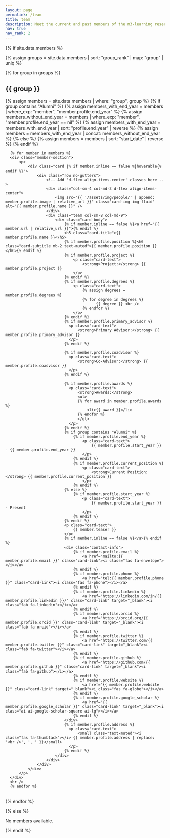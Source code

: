 ```yaml
---
layout: page
permalink: /team
title: team
description: Meet the current and past members of the m3-learning reserach group.
nav: true
nav_rank: 2
---
```


{% if site.data.members %}

{% assign groups = site.data.members | sort: "group_rank" | map: "group" | uniq %}

{% for group in groups %}

  <h2>{{ group }}</h2>

  <div class="group-section">
      {% assign members = site.data.members | where: "group", group %}
      {% if group contains "Alumni" %}
          {% assign members_with_end_year = members | where_exp: "member", "member.profile.end_year" %}
          {% assign members_without_end_year = members | where_exp: "member", "member.profile.end_year == nil" %}
          {% assign members_with_end_year = members_with_end_year | sort: "profile.end_year" | reverse %}
          {% assign members = members_with_end_year | concat: members_without_end_year %}
      {% else %}
          {% assign members = members | sort: "start_date" | reverse %}
      {% endif %}
      
      {% for member in members %}
      <div class="member-section">
          <p>
              <div class="card {% if member.inline == false %}hoverable{% endif %}">
                  <div class="row no-gutters">
                      <!-- Add 'd-flex align-items-center' classes here -->
                      <div class="col-sm-4 col-md-3 d-flex align-items-center">
                          <img src="{{ '/assets/img/people/' | append: member.profile.image | relative_url }}" class="card-img img-fluid" alt="{{ member.profile.name }}" />
                      </div>
                      <div class="team col-sm-8 col-md-9">
                          <div class="card-body">
                              {% if member.inline == false %}<a href="{{ member.url | relative_url }}">{% endif %}
                              <h5 class="card-title">{{ member.profile.name }}</h5>
                              {% if member.profile.position %}<h6 class="card-subtitle mb-2 text-muted">{{ member.profile.position }}</h6>{% endif %}
                              {% if member.profile.project %}
                                  <p class="card-text">
                                      <strong>Project:</strong> {{ member.profile.project }}
                                  </p>
                              {% endif %}
                              {% if member.profile.degrees %}
                                  <p class="card-text">
                                      {% assign degrees = member.profile.degrees %}
                                      {% for degree in degrees %}
                                            {{ degree }} <br />
                                      {% endfor %}
                                  </p>
                              {% endif %}
                              {% if member.profile.primary_advisor %}
                                <p class="card-text">
                                    <strong>Primary Advisor:</strong> {{ member.profile.primary_advisor }}
                                </p>
                              {% endif %}

                              {% if member.profile.coadvisor %}
                                <p class="card-text">
                                    <strong>Co-Advisor:</strong> {{ member.profile.coadvisor }}
                                </p>
                              {% endif %}

                              {% if member.profile.awards %}
                                <p class="card-text">
                                    <strong>Awards:</strong>
                                    <ul>
                                    {% for award in member.profile.awards %}
                                        <li>{{ award }}</li>
                                    {% endfor %}
                                    </ul>
                                </p>
                              {% endif %}
                              {% if group contains "Alumni" %}
                                  {% if member.profile.end_year %}
                                      <p class="card-text">
                                          {{ member.profile.start_year }} - {{ member.profile.end_year }}
                                      </p>
                                  {% endif %}
                                  {% if member.profile.current_position %}
                                      <p class="card-text">
                                          <strong>Current Position:</strong> {{ member.profile.current_position }}
                                      </p>
                                  {% endif %}
                              {% else %}
                                  {% if member.profile.start_year %}
                                      <p class="card-text">
                                          {{ member.profile.start_year }} - Present
                                      </p>
                                  {% endif %}
                              {% endif %}
                              <p class="card-text">
                                  {{ member.teaser }}
                              </p>
                              {% if member.inline == false %}</a>{% endif %}
                              <div class="contact-info">
                                  {% if member.profile.email %}
                                      <a href="mailto:{{ member.profile.email }}" class="card-link"><i class="fas fa-envelope"></i></a>
                                  {% endif %}
                                  {% if member.profile.phone %}
                                      <a href="tel:{{ member.profile.phone }}" class="card-link"><i class="fas fa-phone"></i></a>
                                  {% endif %}
                                  {% if member.profile.linkedin %}
                                      <a href="https://linkedin.com/in/{{ member.profile.linkedin }}/" class="card-link" target="_blank"><i class="fab fa-linkedin"></i></a>
                                  {% endif %}
                                  {% if member.profile.orcid %}
                                      <a href="https://orcid.org/{{ member.profile.orcid }}" class="card-link" target="_blank"><i class="fab fa-orcid"></i></a>
                                  {% endif %}
                                  {% if member.profile.twitter %}
                                      <a href="https://twitter.com/{{ member.profile.twitter }}" class="card-link" target="_blank"><i class="fab fa-twitter"></i></a>
                                  {% endif %}
                                  {% if member.profile.github %}
                                      <a href="https://github.com/{{ member.profile.github }}" class="card-link" target="_blank"><i class="fab fa-github"></i></a>
                                  {% endif %}
                                  {% if member.profile.website %}
                                      <a href="{{ member.profile.website }}" class="card-link" target="_blank"><i class="fas fa-globe"></i></a>
                                  {% endif %}
                                  {% if member.profile.google_scholar %}
                                      <a href="{{ member.profile.google_scholar }}" class="card-link" target="_blank"><i class="ai ai-google-scholar-square ai-lg"></i></a>
                                  {% endif %}
                              </div>
                              {% if member.profile.address %}
                                <p class="card-text">
                                    <small class="text-muted"><i class="fas fa-thumbtack"></i> {{ member.profile.address | replace: '<br />', ', ' }}</small>
                                </p>
                              {% endif %}
                          </div>
                      </div>
                  </div>
              </div>
          </p>
      </div>
      <br />
      {% endfor %}

  </div>
  <br />
  {% endfor %}

{% else %}

  <p>No members available.</p>
{% endif %}
